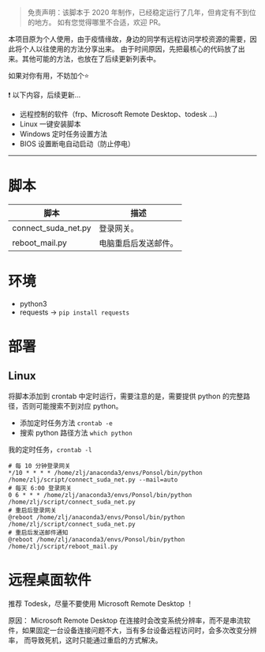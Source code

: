 > 免责声明：该脚本于 2020 年制作，已经稳定运行了几年，但肯定有不到位的地方。
> 如有您觉得哪里不合适，欢迎 PR。

本项目原为个人使用，由于疫情缘故，身边的同学有远程访问学校资源的需要，因此将个人以往使用的方法分享出来。
由于时间原因，先把最核心的代码放了出来。其他可能的方法，也放在了后续更新列表中。

如果对你有用，不妨加个⭐

❗ 以下内容，后续更新...
* 远程控制的软件（frp、Microsoft Remote Desktop、todesk ...)
* Linux 一键安装脚本
* Windows 定时任务设置方法
* BIOS 设置断电自动启动（防止停电）
---
# 脚本

| 脚本            | 描述         |
|---------------|------------|
|connect_suda_net.py               | 登录网关。      |
| reboot_mail.py | 电脑重启后发送邮件。 |


# 环境
* python3
* requests -> `pip install requests`
# 部署

## Linux
将脚本添加到 crontab 中定时运行，需要注意的是，需要提供 python 的完整路径，否则可能搜索不到对应 python。
* 添加定时任务方法 `crontab -e`
* 搜索 python 路径方法 `which python`

我的定时任务，`crontab -l`
```shell
# 每 10 分钟登录网关
*/10 * * * * /home/zlj/anaconda3/envs/Ponsol/bin/python /home/zlj/script/connect_suda_net.py --mail=auto
# 每天 6:00 登录网关
0 6 * * * /home/zlj/anaconda3/envs/Ponsol/bin/python /home/zlj/script/connect_suda_net.py
# 重启后登录网关
@reboot /home/zlj/anaconda3/envs/Ponsol/bin/python /home/zlj/script/connect_suda_net.py
# 重启后发送邮件通知
@reboot /home/zlj/anaconda3/envs/Ponsol/bin/python /home/zlj/script/reboot_mail.py
```

# 远程桌面软件
推荐 Todesk，尽量不要使用 Microsoft Remote Desktop ！

原因：
Microsoft Remote Desktop 在连接时会改变系统分辨率，而不是串流软件，如果固定一台设备连接问题不大，当有多台设备远程访问时，会多次改变分辨率，
而导致死机，这时只能通过重启的方式解决。